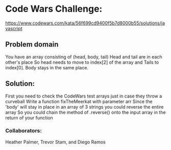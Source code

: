 # Code Wars Challenge:
https://www.codewars.com/kata/56f699cd9400f5b7d8000b55/solutions/javascript

## Problem domain
You have an array consisting of (head, body, tail)
Head and tail are in each other's place
So head needs to move to index[2] of the array and
Tails to index[0].
Body stays in the same place.

## Solution:
First you need to check the CodeWars test arrays just in case they throw a curveball
Write a function fixTheMeerkat with parameter arr
Since the 'body' will stay in place in an array of 3 strings you could reverse the entire array
So you could chain the method of .reverse() onto the input array in the return of your function


### Collaborators:
Heather Palmer, Trevor Stam, and Diego Ramos

